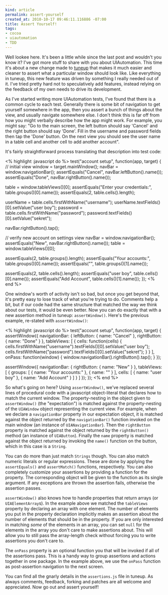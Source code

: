 ```yaml
--- 
kind: article
permalink: assert-yourself
created_at: 2010-10-17 09:46:11.116886 -07:00
title: Assert Yourself!
tags: 
- cocoa
- uiautomation
- TDD
--- 
```


Well lookee here. It's been a little while since the last post and wouldn't you
know it? I've got more stuff to share with you about UIAutomation. This time
it's about a new change made to <a
href="http://github.com/alexvollmer/tuneup_js">tuneup</a> that makes it much
easier and cleaner to assert what a particular window should look like. Like
everything in tuneup, this new feature was driven by something I really needed
out of it. I've tried pretty hard not to speculatively add features, instead
relying on the feedback of my own needs to drive its development.

As I've started writing more UIAutomation tests, I've found that there is
a common cycle to each test. Generally there is some bit of navigation to get
yourself somewhere in the app, then you assert a bunch of things about the
view, and usually navigate somewhere else. I don't think this is far off from
how you might verbally describe how the app might work. For example, you
might say: "Go to the main screen, the left button should say 'Cancel' and the
right button should say 'Done'. Fill in the username and password fields then
tap the 'Done' button. On the next view you should see the user name in a table
cell and another cell to add another account".

It's fairly straightforward process translating that description into test
code:

<% highlight :javascript do %>
test("account setup", function(app, target) {
  // initial view
  window = target.mainWindow();
  navBar = window.navigationBar();
  assertEquals("Cancel", navBar.leftButton().name());
  assertEquals("Done", navBar.rightButton().name());

  table = window.tableViews()[0];
  assertEquals("Enter your credentials:", table.groups()[0].name());
  assertEquals(2, table.cells().length);

  userName = table.cells.firstWithName("username");
  userName.textFields()[0].setValue("user boy");
  password = table.cells.firstWithName("password");
  password.textFields()[0].setValue("sekret");

  navBar.rightButton().tap();

  // verify new account on settings view
  navBar = window.navigationBar();
  assertEquals("New", navBar.rightButton().name());
  table = window.tableViews()[0];

  assertEquals(2, table.groups().length);
  assertEquals("Your accounts:", table.groups()[0].name());
  assertEquals("", table.groups()[1].name());

  assertEquals(2, table.cells().length);
  assertEquals("user boy", table.cells()[0].name());
  assertEquals("Add Account", table.cells()[1].name());
});
<% end %>

One window's worth of activity isn't so bad, but once you get beyond that, it's
pretty easy to lose track of what you're trying to do. Comments help a bit, but
if our code had the same structure that matched the way we think about our
tests, it would be even better. Now you can do exactly that with a new assertion
method in tuneup: `assertWindow()`.  Here's the previous example, re-stated
with `assertWindow()`:

<% highlight :javascript do %>
test("account setup", function(app, target) {
  assertWindow({
    navigationBar: {
      leftButton:  { name: "Cancel" },
      rightButton: { name: "Done" }
    },
    tableViews: [
      {
        cells: function(cells) {
          cells.firstWithName("username").textFields()[0].setValue("user boy");
          cells.firstWithName("password").textFields()[0].setValue("sekret");
        }
      }
    ],
    onPass: function(window) {
      window.navigationBar().rightButton().tap();
    }
  });

  assertWindow({
    navigationBar: {
      rightButton: { name: "New" }
    },
    tableViews: [
      {
        groups: [
          { name: "Your accounts:" },
          { name: "" }
        ],
        cells: [
          { name: "user boy" },
          { name: "Add Account" }
        ]
      }
    ]
  });
});
<% end %>

So what's going on here? Using `assertWindow()`, we've replaced several lines
of procedural code with a javascript object-literal that declares how to match
the current window. The property-nesting in the object given to
`assertWindow()` (the "expectation") is matched against the property-nesting of
the `UIAWindow` object representing the current view. For example, when we
declare a `navigationBar` property in our expectation object, it is matched
against the object returned by the `navigationBar()` function invoked on the
main window (an instance of `UIANavigationBar`). Then the `rightButton`
property is matched against the object returned by the `rightButton()` method
(an instance of `UIAButton`). Finally the `name` property is matched against
the object returned by invoking the `name()` function on the button, which in
this case is a `String`.

You can do more than just match `Strings` though. You can also match numeric
literals or regular expressions. These are done by applying the `assertEquals()`
and `assertMatch()` functions, respectively. You can also completely customize
your assertions by providing a function for the property. The corresponding
object will be given to the function as its single argument. If any exceptions
are thrown the assertion fails, otherwise the assertion passes.

`assertWindow()` also knows how to handle properties that return arrays (or
`UIAElementArray`s). In the example above we matched the `tableViews` property
by declaring an array with one element. The number of elements you put in the
property declaration implicitly makes an assertion about the number of elements
that should be in the property. If you are only interested in matching *some*
of the elements in an array, you can set `null` for the elements in the array
you don't care to make assertions about. This will allow you to still pass the
array-length check without forcing you to write assertions you don't care to.

The `onPass` property is an optional function you that will be invoked if all
of the assertions pass. This is a handy way to group assertions and actions
together in one package. In the example above, we use the `onPass` function as
post-assertion navigation to the next screen.

You can find all the gnarly details in the `assertions.js` file in tuneup. As
always comments, feedback, forking and patches are all welcome and appreciated.
Now go out and assert yourself!

